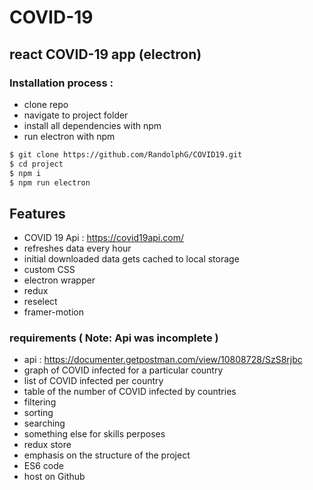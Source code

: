 # COVID-19 


## react COVID-19  app (electron)

### Installation process :

- clone repo
- navigate to project folder
- install all dependencies with npm
- run electron with npm 


```bash
$ git clone https://github.com/RandolphG/COVID19.git
$ cd project
$ npm i
$ npm run electron 
```
## Features
- COVID 19 Api : https://covid19api.com/ 
- refreshes data every hour
- initial downloaded data gets cached to local storage
- custom CSS
- electron wrapper
- redux
- reselect
- framer-motion

### requirements ( **Note**: Api was incomplete )

-  api : https://documenter.getpostman.com/view/10808728/SzS8rjbc
- graph of COVID infected for a particular country
- list of COVID infected per country
- table of the number of COVID infected by countries
- filtering
- sorting
- searching
- something else for skills perposes
- redux store
- emphasis on the structure of the project
- ES6 code
- host on Github
